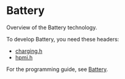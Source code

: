 # Battery

Overview of the Battery technology.

To develop Battery, you need these headers:

 * [charging.h](..\charging\~PORTAL~charging.md)
 * [hpmi.h](..\hpmi\~PORTAL~hpmi.md)

For the programming guide, see [Battery](https://docs.microsoft.com/en-us/windows-hardware/drivers/battery).
